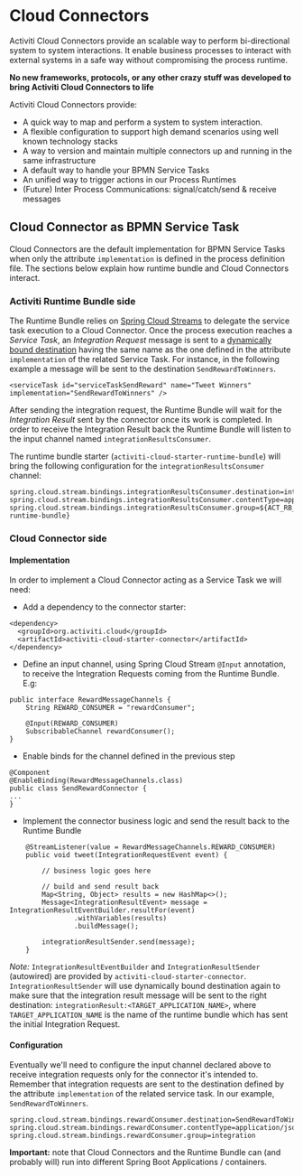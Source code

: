 # Cloud Connectors

Activiti Cloud Connectors provide an scalable way to perform bi-directional system to system interactions. It enable business processes to interact with external systems in a safe way without compromising the process runtime.

**No new frameworks, protocols, or any other crazy stuff was developed to bring Activiti Cloud Connectors to life**

Activiti Cloud Connectors provide:
- A quick way to map and perform a system to system interaction.
- A flexible configuration to support high demand scenarios using well known technology stacks
- A way to version and maintain multiple connectors up and running in the same infrastructure
- A default way to handle your BPMN Service Tasks
- An unified way to trigger actions in our Process Runtimes
- (Future) Inter Process Communications: signal/catch/send & receive messages

## Cloud Connector as BPMN Service Task
Cloud Connectors are the default implementation for BPMN Service Tasks when only the attribute `implementation` is defined
in the process definition file. The sections below explain how runtime bundle and Cloud Connectors interact.

### Activiti Runtime Bundle side
The Runtime Bundle relies on [Spring Cloud Streams](https://docs.spring.io/spring-cloud-stream/docs/current/reference/htmlsingle/) to delegate the service task execution to a Cloud Connector.
Once the process execution reaches a *Service Task*, an *Integration Request* message is sent to a [dynamically bound destination](https://docs.spring.io/spring-cloud-stream/docs/current/reference/htmlsingle/#dynamicdestination)
having the same name as the one defined in the attribute `implementation` of the related Service Task. For instance,
in the following example a message will be sent to the destination `SendRewardToWinners`.

`<serviceTask id="serviceTaskSendReward" name="Tweet Winners" implementation="SendRewardToWinners" />`

After sending the integration request, the Runtime Bundle will wait for the *Integration Result* sent by the connector once its work is completed.
In order to receive the Integration Result back the Runtime Bundle will listen to the input channel named `integrationResultsConsumer`.

The runtime bundle starter (`activiti-cloud-starter-runtime-bundle`) will bring the following configuration for the `integrationResultsConsumer` channel:
```
spring.cloud.stream.bindings.integrationResultsConsumer.destination=integrationResult:${spring.application.name}
spring.cloud.stream.bindings.integrationResultsConsumer.contentType=application/json
spring.cloud.stream.bindings.integrationResultsConsumer.group=${ACT_RB_APP_NAME:my-runtime-bundle}
```

### Cloud Connector side
#### Implementation
In order to implement a Cloud Connector acting as a Service Task we will need:
- Add a dependency to the connector starter:
```
<dependency>
  <groupId>org.activiti.cloud</groupId>
  <artifactId>activiti-cloud-starter-connector</artifactId>
</dependency>
```
- Define an input channel, using Spring Cloud Stream `@Input` annotation, to receive the Integration Requests coming from the Runtime Bundle. E.g:
```
public interface RewardMessageChannels {
    String REWARD_CONSUMER = "rewardConsumer";

    @Input(REWARD_CONSUMER)
    SubscribableChannel rewardConsumer();
}

```

- Enable binds for the channel defined in the previous step
```
@Component
@EnableBinding(RewardMessageChannels.class)
public class SendRewardConnector {
...
}
```
- Implement the connector business logic and send the result back to the Runtime Bundle
```
    @StreamListener(value = RewardMessageChannels.REWARD_CONSUMER)
    public void tweet(IntegrationRequestEvent event) {

        // business logic goes here

        // build and send result back
        Map<String, Object> results = new HashMap<>();
        Message<IntegrationResultEvent> message = IntegrationResultEventBuilder.resultFor(event)
                .withVariables(results)
                .buildMessage();

        integrationResultSender.send(message);
    }
```
*Note:*  `IntegrationResultEventBuilder` and  `IntegrationResultSender` (autowired) are provided by `activiti-cloud-starter-connector`.
`IntegrationResultSender` will use dynamically bound destination again to make sure that the integration result message
will be sent to the right destination: `integrationResult:<TARGET_APPLICATION_NAME>`, where `TARGET_APPLICATION_NAME` is the name
of the runtime bundle which has sent the initial Integration Request.

#### Configuration
Eventually we'll need to configure the input channel declared above to receive integration requests only for the connector
it's intended to. Remember that integration requests are sent to the destination defined by the attribute `implementation`
of the related service task. In our example, `SendRewardToWinners`.

```
spring.cloud.stream.bindings.rewardConsumer.destination=SendRewardToWinners
spring.cloud.stream.bindings.rewardConsumer.contentType=application/json
spring.cloud.stream.bindings.rewardConsumer.group=integration
```
**Important:** note that Cloud Connectors and the Runtime Bundle can (and probably will) run into different Spring Boot
Applications / containers.
